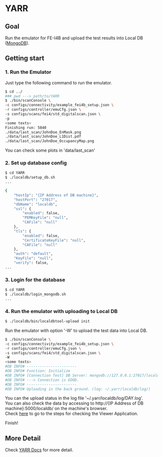 # YARR

## Goal

Run the emulator for FE-I4B and upload the test results into Local DB ([MongoDB](database_demonstration_mongodb.md)).

## Getting start

### 1. Run the Emulator

Just type the following command to run the emulator.

```bash
$ cd ../
### pwd ---> path/to/YARR
$ ./bin/scanConsole \
-c configs/connectivity/example_fei4b_setup.json \
-r configs/controller/emuCfg.json \
-s configs/scans/fei4/std_digitalscan.json \
-p
<some texts>
Finishing run: 5840
./data/last_scan/JohnDoe_EnMask.png
./data/last_scan/JohnDoe_L1Dist.pdf
./data/last_scan/JohnDoe_OccupancyMap.png
```

You can check some plots in 'data/last_scan'

### 2. Set up database config
```bash
$ cd YARR
$ ./localdb/setup_db.sh
...
```
```bash
{
    "hostIp": "{IP Address of DB machine}",
    "hostPort": "27017",
    "dbName": "localdb",
    "ssl": {
        "enabled": false,
        "PEMKeyFile": "null",
        "CAFile": "null"
    },
    "tls": {
        "enabled": false,
        "CertificateKeyFile": "null",
        "CAFile": "null"
    },
    "auth": "default",
    "KeyFile": "null",
    "verify": false,
...

```

### 3. Login for the database 
```bash
$ cd YARR
$ ./localdb/login_mongodb.sh
...
```

### 4. Run the emulator with uploading to Local DB
<!--
First you have to prepare the config file for Local DB by 'setup_db.sh'<br>
In this step, you have to set the editor command (e.g. vim, emacs) if the environmental variable 'EDITOR' has not registered.

```bash
$ cd ../
$ cd localdb
$ ./setup_db.sh
<some steps>
[LDB] More detail:
[LDB]   Access 'https://localdb-docs.readthedocs.io/en/master/'
```
-->

```bash
$ ./localdb/bin/localdbtool-upload init
```

Run the emulator with option '-W' to upload the test data into Local DB.

```bash
$ ./bin/scanConsole \
-c configs/connectivity/example_fei4b_setup.json \
-r configs/controller/emuCfg.json \
-s configs/scans/fei4/std_digitalscan.json \
-W
<some texts>
#DB INFO# -----------------------
#DB INFO# Function: Initialize
#DB INFO# [Connection Test] DB Server: mongodb://127.0.0.1:27017/localdb
#DB INFO# ---> Connection is GOOD.
#DB INFO# -----------------------
#DB INFO# Uploading in the back ground. (log: ~/.yarr/localdb/log/)
```

You can the upload status in the log file '~/.yarr/localdb/log/DAY.log'.<br>
You can also check the data by accessing to http://{IP Address of DB machine}:5000/localdb/ on the machine's browser.<br>
Check [here](database_demonstration_viewer.md) to go to the steps for checking the Viewer Application.

Finish!

## More Detail

Check [YARR Docs](https://yarr.readthedocs.io/en/latest/) for more detail.
